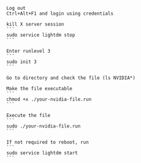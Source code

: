         Log out
        Ctrl+Alt+F1 and login using credentials
        
        kill X server session 
        ```
        sudo service lightdm stop
        ```
        
        Enter runlevel 3
        ```
        sudo init 3
        ```
        
        Go to directory and check the file (ls NVIDIA*)
        
        Make the file executable
        ```
        chmod +x ./your-nvidia-file.run
        ```
        
        Execute the file
        ```
        sudo ./your-nvidia-file.run
        ```
        
        If not required to reboot, run 
        ```
        sudo service lightdm start
        ```
